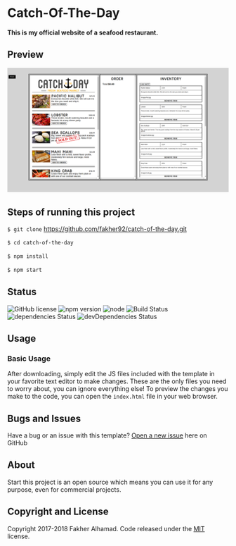 # Catch-Of-The-Day
**This is my official website of a seafood restaurant.**

## Preview

![](https://github.com/fakher92/catch-of-the-day/blob/master/seafood.png?raw=true)

## Steps of running this project
`$ git clone` https://github.com/fakher92/catch-of-the-day.git

```sh
$ cd catch-of-the-day
```
```sh
$ npm install
```

```sh
$ npm start
```

## Status

![GitHub license](https://img.shields.io/badge/license-MIT-blue.svg)
![npm version](https://img.shields.io/npm/v/npm.svg)
![node](https://img.shields.io/node/v/passport.svg)
![Build Status](https://img.shields.io/scrutinizer/build/g/filp/whoops.svg)
![dependencies Status](https://img.shields.io/hackage-deps/v/lens.svg)
![devDependencies Status](https://img.shields.io/hackage-deps/v/lens.svg)


## Usage

### Basic Usage

After downloading, simply edit the JS files included with the template in your favorite text editor to make changes. These are the only files you need to worry about, you can ignore everything else! To preview the changes you make to the code, you can open the `index.html` file in your web browser.

## Bugs and Issues

Have a bug or an issue with this template? [Open a new issue](https://github.com/fakher92/catch-of-the-day/issues) here on GitHub

## About

Start this project is an open source  which means you can use it for any purpose, even for commercial projects.

## Copyright and License

Copyright 2017-2018 Fakher Alhamad. Code released under the [MIT](https://github.com/fakher92/catch-of-the-day/LICENSE) license.
